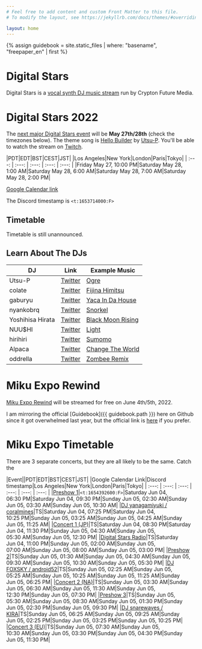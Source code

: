 ```yaml
---
# Feel free to add content and custom Front Matter to this file.
# To modify the layout, see https://jekyllrb.com/docs/themes/#overriding-theme-defaults

layout: home
---
```


{% assign guidebook = site.static_files | where: "basename", "freepaper_en" | first %}

# Digital Stars

Digital Stars is a [vocal synth DJ music
stream](https://digitalstars.club/) run by Crypton Future
Media.

# Digital Stars 2022

The [next major Digital Stars
event](https://digitalstars.club/hmds22/index.html) will be **May 27th/28th**
(check the timezones below). The theme song is [Hello Builder](https://youtu.be/I6saPR3I07M) by
[Utsu-P](https://msis.jimdofree.com/). You'll be able to watch the stream
on [Twitch](https://www.twitch.tv/cfm_official).

|PDT|EDT|BST|CEST|JST|
|Los Angeles|New York|London|Paris|Tokyo|
| :---: | :---: | :---: | :---: | :---: |
|Friday May&nbsp;27, 10:00&nbsp;PM|Saturday May&nbsp;28, 1:00&nbsp;AM|Saturday May&nbsp;28, 6:00&nbsp;AM|Saturday May&nbsp;28, 7:00&nbsp;AM|Saturday May&nbsp;28, 2:00&nbsp;PM|

[Google Calendar link](https://calendar.google.com/calendar/u/0/r/eventedit?text=Digital%20Stars%202022&dates=20220528T050000Z/20220528T110000Z&ctz=Asia%2FTokyo)

The Discord timestamp is <code><t:1653714000:F></code>

## Timetable

Timetable is still unannounced.

## Learn About The DJs

|DJ|Link|Example Music|
|---|---|---|
|Utsu-P|[Twitter](https://twitter.com/asshole_wii)|[Ogre](https://www.youtube.com/watch?v=N9-M-avUjO8)|
|colate|[Twitter](https://twitter.com/colate_dochibi)|[Fijina Himitsu](https://twitter.com/colate_dochibi/status/1514215058238509057)|
|gaburyu|[Twitter](https://twitter.com/gabustep)|[Yaca In Da House](https://www.youtube.com/watch?v=sAdXixuyqr4)|
|nyankobrq|[Twitter](https://twitter.com/nyankobrq)|[Snorkel](https://soundcloud.com/nyankobrq/nyankobrq-snorkel?utm_source=clipboard&utm_medium=text&utm_campaign=social_sharing)|
|Yoshihisa Hirata|[Twitter](https://twitter.com/yoshihisahirata)|[Black Moon Rising](https://youtu.be/meLI9PmiGik)|
|NUU$HI|[Twitter](https://twitter.com/IamNuushi)|[Light](https://soundcloud.com/iamnuushi/light-released-from-nextlight?utm_source=clipboard&utm_medium=text&utm_campaign=social_sharing)|
|hirihiri|[Twitter](https://twitter.com/hirihiri)|[Sumomo](https://youtu.be/y1HSXEa7BA8)|
|Alpaca|[Twitter](https://twitter.com/Alpaca_1122)|[Change The World](https://soundcloud.com/alpaca1122/change-the-world-alpaca-feat?utm_source=clipboard&utm_medium=text&utm_campaign=social_sharing)|
|oddrella|[Twitter](https://twitter.com/oddrella)|[Zombee Remix](https://youtu.be/ZK9JeFpCJa8?t=413)|

# Miku Expo Rewind

[Miku Expo Rewind](https://mikuexpo.com/rewind2022/index_en.html) will be
streamed for free on June 4th/5th, 2022.

I am mirroring the official [Guidebook]({{ guidebook.path }}) here on Github
since it got overwhelmed last year, but the official link is
[here](https://mikuexpo.com/rewind2022/images/freepaper_en.pdf) if you prefer.

# Miku Expo Timetable

There are 3 separate concerts, but they are all likely to be the same. Catch the

|Event||PDT|EDT|BST|CEST|JST|
|Google Calendar Link|Discord timestamp|Los Angeles|New York|London|Paris|Tokyo|
| :---: | :---: | :---: | :---: | :---: | :---: |
|[Preshow 1](https://calendar.google.com/calendar/u/0/r/eventedit?text=Miku%20Expo%20Rewind%20Preshow%201&dates=20220605T013000Z/20220605T022500Z&ctz=Asia%2FTokyo)|<code><t:1654392600:F></code>|Saturday Jun&nbsp;04, 06:30&nbsp;PM|Saturday Jun&nbsp;04, 09:30&nbsp;PM|Sunday Jun&nbsp;05, 02:30&nbsp;AM|Sunday Jun&nbsp;05, 03:30&nbsp;AM|Sunday Jun&nbsp;05, 10:30&nbsp;AM|
|[DJ yanagamiyuki / coralmines](https://calendar.google.com/calendar/u/0/r/eventedit?text=Miku%20Expo%20Rewind%20Digistars%20yanagamiyuki/coralmines&dates=20220605T022500Z/20220605T032500Z&ctz=Asia%2FTokyo)|TS|Saturday Jun&nbsp;04, 07:25&nbsp;PM|Saturday Jun&nbsp;04, 10:25&nbsp;PM|Sunday Jun&nbsp;05, 03:25&nbsp;AM|Sunday Jun&nbsp;05, 04:25&nbsp;AM|Sunday Jun&nbsp;05, 11:25&nbsp;AM|
|[Concert 1 (JP)](https://calendar.google.com/calendar/u/0/r/eventedit?text=Miku%20Expo%20Rewind%20Concert%201&dates=20220605T033000Z/20220605T050000Z&ctz=Asia%2FTokyo)|TS|Saturday Jun&nbsp;04, 08:30&nbsp;PM|Saturday Jun&nbsp;04, 11:30&nbsp;PM|Sunday Jun&nbsp;05, 04:30&nbsp;AM|Sunday Jun&nbsp;05, 05:30&nbsp;AM|Sunday Jun&nbsp;05, 12:30&nbsp;PM|
|[Digital Stars Radio](https://calendar.google.com/calendar/u/0/r/eventedit?text=Miku%20Expo%20Rewind%20Digistar%20Radio&dates=20220605T060000Z/20220605T070000Z&ctz=Asia%2FTokyo)|TS|Saturday Jun&nbsp;04, 11:00&nbsp;PM|Sunday Jun&nbsp;05, 02:00&nbsp;AM|Sunday Jun&nbsp;05, 07:00&nbsp;AM|Sunday Jun&nbsp;05, 08:00&nbsp;AM|Sunday Jun&nbsp;05, 03:00&nbsp;PM|
|[Preshow 2](https://calendar.google.com/calendar/u/0/r/eventedit?text=Miku%20Expo%20Rewind%20Preshow%202&dates=20220605T083000Z/20220605T092500Z&ctz=Asia%2FTokyo)|TS|Sunday Jun&nbsp;05, 01:30&nbsp;AM|Sunday Jun&nbsp;05, 04:30&nbsp;AM|Sunday Jun&nbsp;05, 09:30&nbsp;AM|Sunday Jun&nbsp;05, 10:30&nbsp;AM|Sunday Jun&nbsp;05, 05:30&nbsp;PM|
|[DJ FOXSKY / android52](https://calendar.google.com/calendar/u/0/r/eventedit?text=Miku%20Expo%20Rewind%20Digistars%20FOXSKY/android52&dates=20220605T092500Z/20220605T102500Z&ctz=Asia%2FTokyo)|TS|Sunday Jun&nbsp;05, 02:25&nbsp;AM|Sunday Jun&nbsp;05, 05:25&nbsp;AM|Sunday Jun&nbsp;05, 10:25&nbsp;AM|Sunday Jun&nbsp;05, 11:25&nbsp;AM|Sunday Jun&nbsp;05, 06:25&nbsp;PM|
|[Concert 2 (NA)](https://calendar.google.com/calendar/u/0/r/eventedit?text=Miku%20Expo%20Rewind%20Concert%202&dates=20220605T103000Z/20220605T120000Z&ctz=Asia%2FTokyo)|TS|Sunday Jun&nbsp;05, 03:30&nbsp;AM|Sunday Jun&nbsp;05, 06:30&nbsp;AM|Sunday Jun&nbsp;05, 11:30&nbsp;AM|Sunday Jun&nbsp;05, 12:30&nbsp;PM|Sunday Jun&nbsp;05, 07:30&nbsp;PM|
|[Preshow 3](https://calendar.google.com/calendar/u/0/r/eventedit?text=Miku%20Expo%20Rewind%20Preshow%203&dates=20220605T123000Z/20220605T132500Z&ctz=Asia%2FTokyo)|TS|Sunday Jun&nbsp;05, 05:30&nbsp;AM|Sunday Jun&nbsp;05, 08:30&nbsp;AM|Sunday Jun&nbsp;05, 01:30&nbsp;PM|Sunday Jun&nbsp;05, 02:30&nbsp;PM|Sunday Jun&nbsp;05, 09:30&nbsp;PM|
|[DJ snarewaves / KIRA](https://calendar.google.com/calendar/u/0/r/eventedit?text=Miku%20Expo%20Rewind%20Digistars%20snarewaves/KIRA&dates=20220605T132500Z/20220605T142500Z&ctz=Asia%2FTokyo)|TS|Sunday Jun&nbsp;05, 06:25&nbsp;AM|Sunday Jun&nbsp;05, 09:25&nbsp;AM|Sunday Jun&nbsp;05, 02:25&nbsp;PM|Sunday Jun&nbsp;05, 03:25&nbsp;PM|Sunday Jun&nbsp;05, 10:25&nbsp;PM|
|[Concert 3 (EU)](https://calendar.google.com/calendar/u/0/r/eventedit?text=Miku%20Expo%20Rewind%20Concert%203&dates=20220605T143000Z/20220605T160000Z&ctz=Asia%2FTokyo)|TS|Sunday Jun&nbsp;05, 07:30&nbsp;AM|Sunday Jun&nbsp;05, 10:30&nbsp;AM|Sunday Jun&nbsp;05, 03:30&nbsp;PM|Sunday Jun&nbsp;05, 04:30&nbsp;PM|Sunday Jun&nbsp;05, 11:30&nbsp;PM|
